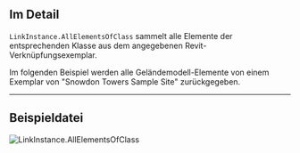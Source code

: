 ## Im Detail
`LinkInstance.AllElementsOfClass` sammelt alle Elemente der entsprechenden Klasse aus dem angegebenen Revit-Verknüpfungsexemplar.

Im folgenden Beispiel werden alle Geländemodell-Elemente von einem Exemplar von "Snowdon Towers Sample Site" zurückgegeben.
___
## Beispieldatei

![LinkInstance.AllElementsOfClass](./Revit.Elements.LinkInstance.AllElementsOfClass_img.jpg)
